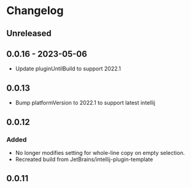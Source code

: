 <!-- Keep a Changelog guide -> https://keepachangelog.com -->

# Changelog

## Unreleased

## 0.0.16 - 2023-05-06
- Update pluginUntilBuild to support 2022.1

## 0.0.13
- Bump platformVersion to 2022.1 to support latest intellij

## 0.0.12

### Added
- No longer modifies setting for whole-line copy on empty selection.
- Recreated build from JetBrains/intellij-plugin-template

## 0.0.11
